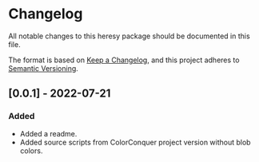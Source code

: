 # Changelog

All notable changes to this heresy package should be documented in this file.

The format is based on [Keep a Changelog](https://keepachangelog.com/en/1.0.0/),
and this project adheres to [Semantic Versioning](https://semver.org/spec/v2.0.0.html).

## [0.0.1] - 2022-07-21

### Added

- Added a readme.
- Added source scripts from ColorConquer project version without blob colors.
